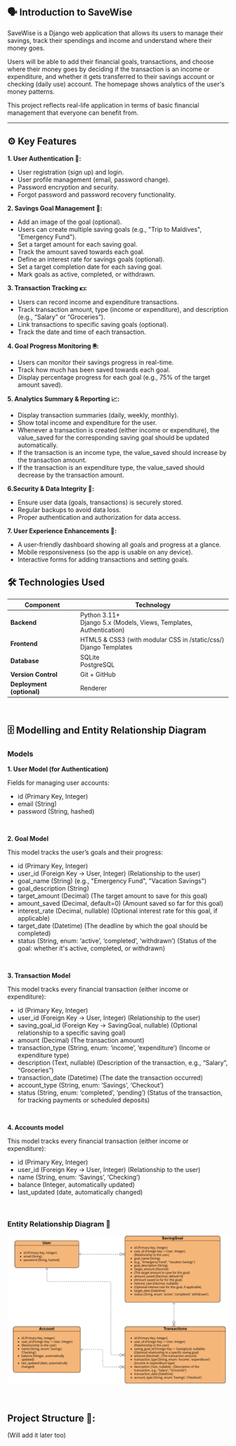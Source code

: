 ## 🗣️ Introduction to SaveWise

SaveWise is a Django web application that allows its users to manage their savings, track their spendings and income and understand where their money goes.

Users will be able to add their financial goals, transactions, and choose where their money goes by deciding if the transaction is an income or expenditure, and whether it gets transferred to their savings account or checking (daily use) account. The homepage shows analytics of the user's money patterns.

This project reflects real-life application in terms of basic financial management that everyone can benefit from.

---

## ⚙️ Key Features

**1. User Authentication 🔑:**

- User registration (sign up) and login.
- User profile management (email, password change).
- Password encryption and security.
- Forgot password and password recovery functionality.


**2. Savings Goal Management 🥅:**

- Add an image of the goal (optional).
- Users can create multiple saving goals (e.g., "Trip to Maldives", "Emergency Fund").
- Set a target amount for each saving goal.
- Track the amount saved towards each goal.
- Define an interest rate for savings goals (optional).
- Set a target completion date for each saving goal.
- Mark goals as active, completed, or withdrawn.


**3. Transaction Tracking 💵:**

- Users can record income and expenditure transactions.
- Track transaction amount, type (income or expenditure), and description (e.g., “Salary” or “Groceries”).
- Link transactions to specific saving goals (optional).
- Track the date and time of each transaction.


**4. Goal Progress Monitoring 🖲️:**

- Users can monitor their savings progress in real-time.
- Track how much has been saved towards each goal.
- Display percentage progress for each goal (e.g., 75% of the target amount saved).


**5. Analytics Summary & Reporting 📈:**

- Display transaction summaries (daily, weekly, monthly).
- Show total income and expenditure for the user.
- Whenever a transaction is created (either income or expenditure), the value_saved for the corresponding saving goal should be updated automatically.
- If the transaction is an income type, the value_saved should increase by the transaction amount.
- If the transaction is an expenditure type, the value_saved should decrease by the transaction amount.


**6.Security & Data Integrity 🔐:**

- Ensure user data (goals, transactions) is securely stored.
- Regular backups to avoid data loss.
- Proper authentication and authorization for data access.


**7. User Experience Enhancements 👤:**

- A user-friendly dashboard showing all goals and progress at a glance.
- Mobile responsiveness (so the app is usable on any device).
- Interactive forms for adding transactions and setting goals.


## 🛠️ Technologies Used

| **Component**         | **Technology**                                                                 |
|-----------------------|---------------------------------------------------------------------------------|
| **Backend**           | Python 3.11+ <br> Django 5.x (Models, Views, Templates, Authentication)         |
| **Frontend**          | HTML5 & CSS3 (with modular CSS in /static/css/) <br> Django Templates          |
| **Database**          | SQLite <br> PostgreSQL                                                            |
| **Version Control**   | Git + GitHub                                                                   |
| **Deployment (optional)** | Renderer                                                                      |

<br>

## 🗄️ Modelling and Entity Relationship Diagram

### Models

**1. User Model (for Authentication)**

Fields for managing user accounts:

- id (Primary Key, Integer)
- email (String)
- password (String, hashed)

<br>

**2. Goal Model**

This model tracks the user’s goals and their progress:

- id (Primary Key, Integer)
- user_id (Foreign Key -> User, Integer)
(Relationship to the user)
- goal_name (String)
(e.g., "Emergency Fund", "Vacation Savings")
- goal_description (String)
- target_amount (Decimal)
(The target amount to save for this goal)
- amount_saved (Decimal, default=0)
(Amount saved so far for this goal)
- interest_rate (Decimal, nullable)
(Optional interest rate for this goal, if applicable)
- target_date (Datetime)
(The deadline by which the goal should be completed)
- status (String, enum: ‘active’, ‘completed’, ‘withdrawn’)
(Status of the goal: whether it's active, completed, or withdrawn)

<br>

**3. Transaction Model**

This model tracks every financial transaction (either income or expenditure):

- id (Primary Key, Integer)
- user_id (Foreign Key -> User, Integer)
(Relationship to the user)
- saving_goal_id (Foreign Key -> SavingGoal, nullable)
(Optional relationship to a specific saving goal)
- amount (Decimal)
(The transaction amount)
- transaction_type (String, enum: ‘income’, ‘expenditure’)
(Income or expenditure type)
- description (Text, nullable)
(Description of the transaction, e.g., “Salary”, “Groceries”)
- transaction_date (Datetime)
(The date the transaction occurred)
- account_type (String, enum: ‘Savings’, ‘Checkout’)
- status (String, enum: ‘completed’, ‘pending’)
(Status of the transaction, for tracking payments or scheduled deposits)

<br>

**4. Accounts model**

This model tracks every financial transaction (either income or expenditure):

- id (Primary Key, Integer)
- user_id (Foreign Key -> User, Integer)
(Relationship to the user)
- name (String, enum: ‘Savings’, ‘Checking’)
- balance (Integer, automatically updated)
- last_updated (date, automatically changed)

<br>

### Entity Relationship Diagram 🔷

![ERD image](main_app/static/images/erd.png)

<br>

## Project Structure 📂:

(Will add it later too)
